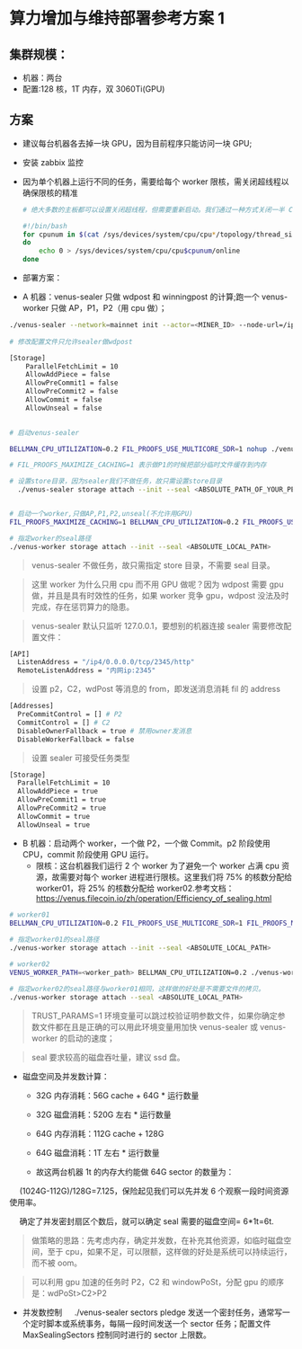 # 算力增加与维持部署参考方案 1

## 集群规模：
- 机器：两台 
- 配置:128 核，1T 内存，双 3060Ti(GPU)

## 方案
- 建议每台机器各去掉一块 GPU，因为目前程序只能访问一块 GPU;

- 安装 zabbix 监控

- 因为单个机器上运行不同的任务，需要给每个 worker 限核，需关闭超线程以确保限核的精准

    ```bash
    # 绝大多数的主板都可以设置关闭超线程，但需要重新启动。我们通过一种方式关闭一半 CPU 的映射关系来做到相同的效果，这种方式不需要重启，但是每次重启都会失效。
    
    #!/bin/bash
    for cpunum in $(cat /sys/devices/system/cpu/cpu*/topology/thread_siblings_list | cut -s -d, -f2- | tr ',' '\n' | sort -un)
    do
        echo 0 > /sys/devices/system/cpu/cpu$cpunum/online
    done
    ```

- 部署方案：
* A 机器：venus-sealer 只做 wdpost 和 winningpost 的计算;跑一个 venus-worker 只做 AP，P1，P2（用 cpu 做）；
```sh
./venus-sealer --network=mainnet init --actor=<MINER_ID> --node-url=/ip4/<IP_ADDRESS_OF_VENUS/tcp/3453 --messager-url=/ip4/<IP_ADDRESS_OF_VENUS_MESSAGER>/tcp/<PORT_OF_VENUS_MESSAGER> --gateway-url=/ip4/<IP_ADDRESS_OF_VENUS_GATEWAY>/tcp/<PORT_OF_VENUS_GATEWAY> --auth-token <AUTH_TOKEN_FOR_ACCOUNT_NAME> --no-local-storage
    
# 修改配置文件只允许sealer做wdpost

[Storage]
    ParallelFetchLimit = 10
    AllowAddPiece = false
    AllowPreCommit1 = false
    AllowPreCommit2 = false
    AllowCommit = false
    AllowUnseal = false
    

# 启动venus-sealer

BELLMAN_CPU_UTILIZATION=0.2 FIL_PROOFS_USE_MULTICORE_SDR=1 nohup ./venus-sealer run > sealer.log 2>&1 &

# FIL_PROOFS_MAXIMIZE_CACHING=1 表示做P1的时候把部分临时文件缓存到内存

# 设置store目录，因为sealer我们不做任务，故只需设置store目录
  ./venus-sealer storage attach --init --seal <ABSOLUTE_PATH_OF_YOUR_PERMANENT_STORAGE>


# 启动一个worker,只做AP,P1,P2,unseal(不允许用GPU)
FIL_PROOFS_MAXIMIZE_CACHING=1 BELLMAN_CPU_UTILIZATION=0.2 FIL_PROOFS_USE_MULTICORE_SDR=1 ./venus-worker run --miner-addr=/ip4/127.0.0.1/tcp/2345 --miner-token=<sealer token> --commit=false --no-local-storage 

# 指定worker的seal路径
./venus-worker storage attach --init --seal <ABSOLUTE_LOCAL_PATH>
```
> venus-sealer 不做任务，故只需指定 store 目录，不需要 seal 目录。

> 这里 worker 为什么只用 cpu 而不用 GPU 做呢？因为 wdpost 需要 gpu 做，并且是具有时效性的任务，如果 worker 竞争 gpu，wdpost 没法及时完成，存在惩罚算力的隐患。


> venus-sealer 默认只监听 127.0.0.1，要想别的机器连接 sealer 需要修改配置文件：
```sh
[API]
  ListenAddress = "/ip4/0.0.0.0/tcp/2345/http"
  RemoteListenAddress = "内网ip:2345"
```

> 设置 p2，C2，wdPost 等消息的 from，即发送消息消耗 fil 的 address
```sh
[Addresses]
  PreCommitControl = [] # P2
  CommitControl = [] # C2
  DisableOwnerFallback = true # 禁用owner发消息
  DisableWorkerFallback = false
```

> 设置 sealer 可接受任务类型
```sh
[Storage]
  ParallelFetchLimit = 10
  AllowAddPiece = true
  AllowPreCommit1 = true
  AllowPreCommit2 = true
  AllowCommit = true
  AllowUnseal = true
```

* B 机器：启动两个 worker，一个做 P2，一个做 Commit。p2 阶段使用 CPU，commit 阶段使用 GPU 运行。
    - 限核：这台机器我们运行 2 个 worker 为了避免一个 worker 占满 cpu 资源，故需要对每个 worker 进程进行限核。这里我们将 75% 的核数分配给 worker01，将 25% 的核数分配给 worker02.参考文档：https://venus.filecoin.io/zh/operation/Efficiency_of_sealing.html
```sh
# worker01
BELLMAN_CPU_UTILIZATION=0.2 FIL_PROOFS_USE_MULTICORE_SDR=1 FIL_PROOFS_MAXIMIZE_CACHING=1 ./venus-worker run --miner-addr=/ip4/127.0.0.1/tcp/2345 --miner-token=<sealer token> --unseal=false --addpiece=false --commit=false --no-local-storage
    
# 指定worker01的seal路径
./venus-worker storage attach --init --seal <ABSOLUTE_LOCAL_PATH>

# worker02
VENUS_WORKER_PATH=<worker_path> BELLMAN_CPU_UTILIZATION=0.2 ./venus-worker run --miner-addr=/ip4/127.0.0.1/tcp/2345 --miner-token=<sealer token> --precommit1=false --precommit2=false --addpiece=false --unseal=false --no-local-storage

# 指定worker02的seal路径与worker01相同，这样做的好处是不需要文件的拷贝。
./venus-worker storage attach --seal <ABSOLUTE_LOCAL_PATH>
```
> TRUST_PARAMS=1 环境变量可以跳过校验证明参数文件，如果你确定参数文件都在且是正确的可以用此环境变量用加快 venus-sealer 或 venus-worker 的启动的速度；

> seal 要求较高的磁盘吞吐量，建议 ssd 盘。

- 磁盘空间及并发数计算：
  
  * 32G 内存消耗：56G cache + 64G * 运行数量
  * 32G 磁盘消耗：520G 左右 * 运行数量
  * 64G 内存消耗：112G cache + 128G 
  * 64G 磁盘消耗：1T 左右 * 运行数量
  
  * 故这两台机器 1t 的内存大约能做 64G sector 的数量为：

&ensp;&ensp; (1024G-112G)/128G=7.125，保险起见我们可以先并发 6 个观察一段时间资源使用率。

&ensp;&ensp; 确定了并发密封扇区个数后，就可以确定 seal 需要的磁盘空间= 6*1t=6t.

> 做策略的思路：先考虑内存，确定并发数，在补充其他资源，如临时磁盘空间，至于 cpu，如果不足，可以限额，这样做的好处是系统可以持续运行，而不被 oom。

> 可以利用 gpu 加速的任务时 P2，C2 和 windowPoSt，分配 gpu 的顺序是：wdPoSt>C2>P2

- 并发数控制
&ensp;&ensp; ./venus-sealer sectors pledge 发送一个密封任务，通常写一个定时脚本或系统事务，每隔一段时间发送一个 sector 任务；配置文件 MaxSealingSectors 控制同时进行的 sector 上限数。 
